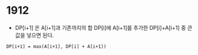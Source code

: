 # 1912

- DP[i+1] 은 A[i+1]과 기존까지의 합 DP[i]에 A[i+1]를 추가한 DP[i]+A[i+1] 중 큰 값을 넣으면 된다.

`DP[i+1] = max(A[i+1], DP[i] + A[i+1])`
